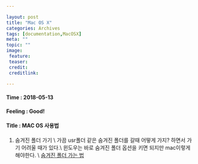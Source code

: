 ```yaml
---

layout: post
title: "Mac OS X"
categories: Archives
tags: [documentation,MacOSX]
meta: ""
topic: ""
image:
 feature:
 teaser:
 credit:
 creditlink:

---
```


#### Time : 2018-05-13
#### Feeling : Good!
#### Title : MAC OS 사용법

1. 숨겨진 폴더 가기 \\
가끔 usr폴더 같은 숨겨진 폴더를 갈때 어떻게 가지? 하면서 가기 어려울 때가 있다.\\
윈도우는 바로 숨겨진 폴더 옵션을 키면 되지만 mac이렇게 해야한다. \\
[숨겨진 폴더 가는 법](https://knowledge.autodesk.com/ko/support/smoke/troubleshooting/caas/sfdcarticles/sfdcarticles/KOR/How-to-view-hidden-system-folders-in-Mac-OS-X-s.html)
